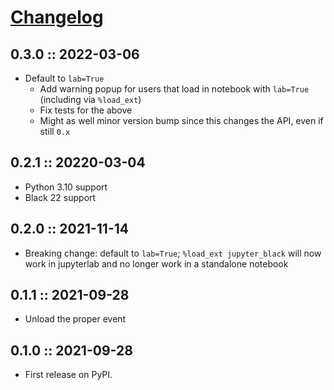 # [Changelog](https://keepachangelog.com)

## 0.3.0 :: 2022-03-06

- Default to `lab=True`
    - Add warning popup for users that load in notebook with `lab=True`
      (including via `%load_ext`)
    - Fix tests for the above
    - Might as well minor version bump since this changes the API, even if
      still `0.x`

## 0.2.1 :: 20220-03-04

- Python 3.10 support
- Black 22 support

## 0.2.0 :: 2021-11-14

- Breaking change: default to `lab=True`; `%load_ext jupyter_black` will now
  work in jupyterlab and no longer work in a standalone notebook

## 0.1.1 :: 2021-09-28

- Unload the proper event

## 0.1.0 :: 2021-09-28

- First release on PyPI.
